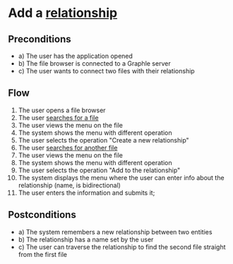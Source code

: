 # Add a [relationship](../../vocabulary.md/#relationship)
## Preconditions
- a) The user has the application opened
- b) The file browser is connected to a Graphle server
- c) The user wants to connect two files with their relationship

## Flow
1. The user opens a file browser
2. The user [searches for a file](../search-for-a-file)
3. The user views the menu on the file
4. The system shows the menu with different operation 
5. The user selects the operation "Create a new relationship"
6. The user [searches for another file](../search-for-a-file)
7. The user views the menu on the file 
8. The system shows the menu with different operation 
9. The user selects the operation "Add to the relationship"
10. The system displays the menu where the user can enter info about the relationship (name, is bidirectional)
11. The user enters the information and submits it;

## Postconditions
- a) The system remembers a new relationship between two entities
- b) The relationship has a name set by the user
- c) The user can traverse the relationship to find the second file straight from the first file 